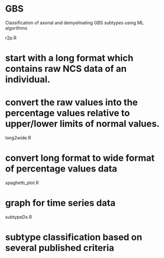 # GBS

Classification of axonal and demyelinating GBS subtypes using ML algorithms

r2p.R
# start with a long format which contains raw NCS data of an individual. 
# convert the raw values into the percentage values relative to upper/lower limits of normal values. 

long2wide.R 
# convert long format to wide format of percentage values data 

spaghetti_plot.R
# graph for time series data 

subtypeDx.R
# subtype classification based on several published criteria 

